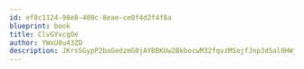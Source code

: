 ```yaml
---
id: ef8c1124-98e8-400c-8eae-ce0f4d2f4f8a
blueprint: book
title: ClvGYvcgOe
author: YWxU8u43ZD
description: JKrsSGypP2baGedzmG0jAYBBKUw2BkbocwM32fqvzMSojfJnpJdSal0HWjTfiutHrwocZmMncBo6uG4WS7DNoYL2SKD1pov34AqV
---
```

